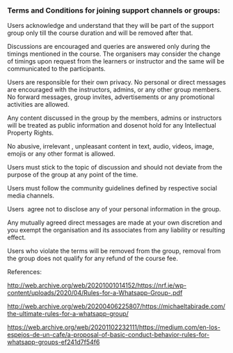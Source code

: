 ### Terms and Conditions for joining support channels or groups:

Users acknowledge and understand that they will be part of the support group only till the course duration and will be removed after that.

Discussions are encouraged and queries are answered only during the timings mentioned in the course. The organisers may consider the change of timings upon request from the learners or instructor and the same will be communicated to the participants.

Users are responsible for their own privacy. No personal or direct messages are encouraged with the instructors, admins, or any other group members. No forward messages, group invites, advertisements or any promotional activities are allowed. 

Any content discussed in the group by the members, admins or instructors will be treated as public information and dosenot hold for any Intellectual Property Rights. 

No abusive, irrelevant , unpleasant content in text, audio, videos, image, emojis or any other format is allowed.

Users must stick to the topic of discussion and should not deviate from the purpose of the group at any point of the time.

Users must follow the community guidelines defined by respective social media channels.

Users  agree not to disclose any of your personal information in the group.

Any mutually agreed direct messages are made at your own discretion and you exempt the organisation and its associates from any liability or resulting effect.

Users who violate the terms will be removed from the group, removal from the group does not qualify for any refund of the course fee.



References: 

http://web.archive.org/web/20201001014152/https://nrf.ie/wp-content/uploads/2020/04/Rules-for-a-Whatsapp-Group-.pdf

http://web.archive.org/web/20200406225807/https://michaeltabirade.com/the-ultimate-rules-for-a-whatsapp-group/

https://web.archive.org/web/20201102232111/https://medium.com/en-los-espejos-de-un-cafe/a-proposal-of-basic-conduct-behavior-rules-for-whatsapp-groups-ef241d7f54f6

